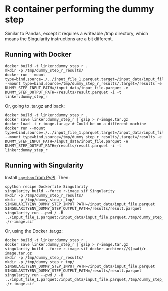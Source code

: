 # R container performing the dummy step

Similar to Pandas, except it requires a writeable /tmp directory, which means the Singularity instructions are a bit different.

## Running with Docker

```
docker build -t linker:dummy_step_r .
mkdir -p /tmp/dummy_step_r_results/
docker run --mount type=bind,source=./../input_file_1.parquet,target=/input_data/input_file.parquet --mount type=bind,source=/tmp/dummy_step_r_results/,target=/results -e DUMMY_STEP_INPUT_PATH=/input_data/input_file.parquet -e DUMMY_STEP_OUTPUT_PATH=/results/result.parquet -i -t linker:dummy_step_r
```

Or, going to .tar.gz and back:

```
docker build -t linker:dummy_step_r .
docker save linker:dummy_step_r | gzip > r-image.tar.gz
docker load -i r-image.tar.gz # Could be on a different machine
docker run --mount type=bind,source=./../input_file_1.parquet,target=/input_data/input_file.parquet --mount type=bind,source=/tmp/dummy_step_r_results/,target=/results -e DUMMY_STEP_INPUT_PATH=/input_data/input_file.parquet -e DUMMY_STEP_OUTPUT_PATH=/results/result.parquet -i -t linker:dummy_step_r
```

## Running with Singularity

Install [`spython` from PyPI](https://github.com/singularityhub/singularity-cli). Then:

```
spython recipe Dockerfile Singularity
singularity build --force r-image.sif Singularity
mkdir -p /tmp/dummy_step_r_results/
mkdir -p /tmp/dummy_step_r_tmp/
SINGULARITYENV_DUMMY_STEP_INPUT_PATH=/input_data/input_file.parquet SINGULARITYENV_DUMMY_STEP_OUTPUT_PATH=/results/result.parquet singularity run --pwd / -B ../input_file_1.parquet:/input_data/input_file.parquet,/tmp/dummy_step_r_results/:/results,/tmp/dummy_step_r_tmp/:/tmp ./r-image.sif
```

Or, using the Docker .tar.gz:

```
docker build -t linker:dummy_step_r .
docker save linker:dummy_step_r | gzip > r-image.tar.gz
singularity build --force r-image.sif docker-archive://$(pwd)/r-image.tar.gz
mkdir -p /tmp/dummy_step_r_results/
mkdir -p /tmp/dummy_step_r_tmp/
SINGULARITYENV_DUMMY_STEP_INPUT_PATH=/input_data/input_file.parquet SINGULARITYENV_DUMMY_STEP_OUTPUT_PATH=/results/result.parquet singularity run --pwd / -B ../input_file_1.parquet:/input_data/input_file.parquet,/tmp/dummy_step_r_results/:/results,/tmp/dummy_step_r_tmp/:/tmp ./r-image.sif
```